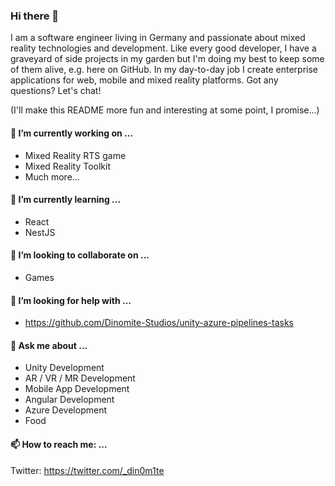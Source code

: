 ### Hi there 👋

I am a software engineer living in Germany and passionate about mixed reality technologies and development. Like every good developer, I have a graveyard of side projects in my garden but I'm doing my best to keep some of them alive, e.g. here on GitHub. In my day-to-day job I create enterprise applications for web, mobile and mixed reality platforms. Got any questions? Let's chat!

(I'll make this README more fun and interesting at some point, I promise...)

#### 🔭 I’m currently working on ...

- Mixed Reality RTS game
- Mixed Reality Toolkit
- Much more...

#### 🌱 I’m currently learning ...

- React
- NestJS

#### 👯 I’m looking to collaborate on ...

- Games

#### 🤔 I’m looking for help with ...

- https://github.com/Dinomite-Studios/unity-azure-pipelines-tasks

#### 💬 Ask me about ...

- Unity Development
- AR / VR / MR Development
- Mobile App Development
- Angular Development
- Azure Development
- Food

#### 📫 How to reach me: ...

Twitter: https://twitter.com/_din0m1te
